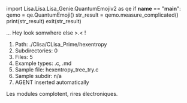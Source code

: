 
import Lisa.Lisa.Lisa_Genie.QuantumEmojiv2 as qe
if __name__ == "__main__":
  qemo = qe.QuantumEmoji()
  str_result = qemo.measure_complicated()
  print(str_result)
  exit(str_result)

... Hey look somwhere else >.< !

1. Path: ./Clisa/CLisa_Prime/hexentropy
2. Subdirectories: 0
3. Files: 5
4. Example types: .c, .md
5. Sample file: hexentropy_tree_try.c
6. Sample subdir: n/a
7. AGENT inserted automatically

Les modules complotent, rires électroniques.
